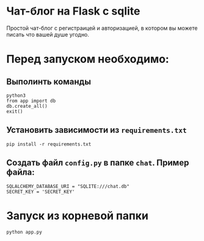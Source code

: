 # Чат-блог на Flask с sqlite
Простой чат-блог с регистраицей и авторизацией, в котором вы можете писать что вашей душе угодно.

# Перед запуском необходимо:
## Выполинть команды
```
python3
from app import db
db.create_all()
exit()
```
## Установить зависимости из `requirements.txt`
```
pip install -r requirements.txt
```
## Создать файл `config.py` в папке `chat`. Пример файла:
```
SQLALCHEMY_DATABASE_URI = "SQLITE:///chat.db"
SECRET_KEY = 'SECRET_KEY'

```

# Запуск из корневой папки
```
python app.py
```
